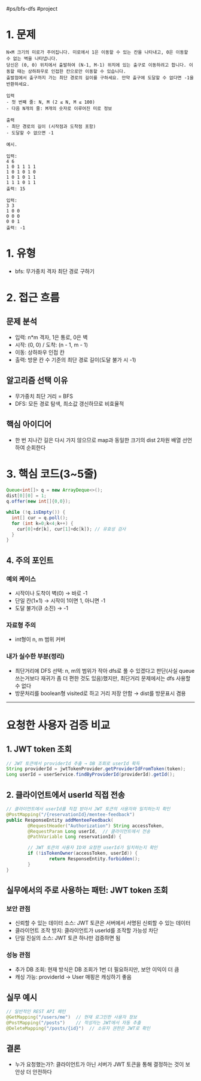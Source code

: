 #ps/bfs-dfs #project 
# 1. 문제

```
N×M 크기의 미로가 주어집니다. 미로에서 1은 이동할 수 있는 칸을 나타내고, 0은 이동할 수 없는 벽을 나타냅니다.
당신은 (0, 0) 위치에서 출발하여 (N-1, M-1) 위치에 있는 출구로 이동하려고 합니다. 이동할 때는 상하좌우로 인접한 칸으로만 이동할 수 있습니다.
출발점에서 출구까지 가는 최단 경로의 길이를 구하세요. 만약 출구에 도달할 수 없다면 -1을 반환하세요.

입력
- 첫 번째 줄: N, M (2 ≤ N, M ≤ 100)
- 다음 N개의 줄: M개의 숫자로 이루어진 미로 정보

출력
- 최단 경로의 길이 (시작점과 도착점 포함)
- 도달할 수 없으면 -1

예시.

입력:
4 6
1 0 1 1 1 1
1 0 1 0 1 0
1 0 1 0 1 1
1 1 1 0 1 1
출력: 15

입력:
3 3
1 0 0
0 0 0
0 0 1
출력: -1
```

# 1. 유형

- bfs: 무가중치 격자 최단 경로 구하기

# 2. 접근 흐름

## 문제 분석

 - 입력: n*m 격자, 1은 통로, 0은 벽
 - 시작: (0, 0) / 도착: (n - 1, m - 1)
 - 이동: 상하좌우 인접 칸
 - 출력: 방문 칸 수 기준의 최단 경로 길이(도달 불가 시 -1)

## 알고리즘 선택 이유
 - 무가중치 최단 거리 = BFS
 - DFS: 모든 경로 탐색, 최소값 갱신하므로 비효율적

## 핵심 아이디어
- 한 번 지나간 길은 다시 가지 않으므로 map과 동일한 크기의 dist 2차원 배열 선언하여 순회한다

# 3. 핵심 코드(3~5줄)

```java
Queue<int[]> q = new ArrayDeque<>();
dist[0][0] = 1;
q.offer(new int[]{0,0});

while (!q.isEmpty()) {
  int[] cur = q.poll();
  for (int k=0;k<4;k++) {
    cur[0]+dr[k], cur[1]+dc[k]); // 유효성 검사
  }
}
```

## 4. 주의 포인트

### 예외 케이스

- 시작이나 도착이 벽(0) → 바로 -1
- 단일 칸(1×1) → 시작이 1이면 1, 아니면 -1
- 도달 불가(큐 소진) → -1

### 자료형 주의

- int형이 n, m 범위 커버

### 내가 실수한 부분(정리)
- 최단거리에 DFS 선택: n, m의 범위가 작아 dfs로 풀 수 있겠다고 판단(사실 queue쓰는거보다 재귀가 좀 더 편한 것도 있음)했지만, 최단거리 문제에서는 dfs 사용할 수 없다
- 방문처리를 boolean형 visited로 하고 거리 저장 안함 → dist를 방문표시 겸용

---

# 요청한 사용자 검증 비교
## 1. JWT token 조회

```java
// JWT 토큰에서 providerId 추출 → DB 조회로 userId 획득
String providerId = jwtTokenProvider.getProviderIdFromToken(token);
Long userId = userService.findByProviderId(providerId).getId();
```
 
## 2. 클라이언트에서 userId 직접 전송
```java
// 클라이언트에서 userId를 직접 받아서 JWT 토큰의 사용자와 일치하는지 확인
@PostMapping("/{reservationId}/mentee-feedback")
public ResponseEntity addMenteeFeedback(
		@RequestHeader("Authorization") String accessToken,
		@RequestParam Long userId,  // 클라이언트에서 전송
		@PathVariable Long reservationId) {

		// JWT 토큰의 사용자 ID와 요청한 userId가 일치하는지 확인
		if (!isTokenOwner(accessToken, userId)) {
				return ResponseEntity.forbidden();
		}
}
```
 
## 실무에서의 주로 사용하는 패턴: JWT token 조회 
### 보안 관점
- 신뢰할 수 있는 데이터 소스: JWT 토큰은 서버에서 서명된 신뢰할 수 있는 데이터
- 클라이언트 조작 방지: 클라이언트가 userId를 조작할 가능성 차단
- 단일 진실의 소스: JWT 토큰 하나만 검증하면 됨

### 성능 관점  
- 추가 DB 조회: 현재 방식은 DB 조회가 1번 더 필요하지만, 보안 이익이 더 큼
- 캐싱 가능: providerId → User 매핑은 캐싱하기 좋음

## 실무 예시
```java
// 일반적인 REST API 패턴
@GetMapping("/users/me")  // 현재 로그인한 사용자 정보
@PostMapping("/posts")    // 작성자는 JWT에서 자동 추출
@DeleteMapping("/posts/{id}")  // 소유자 권한은 JWT로 확인
```

## 결론
- 누가 요청했는가?:  클라이언트가 아닌 서버가 JWT 토큰을 통해 결정하는 것이 보안상 더 안전하다